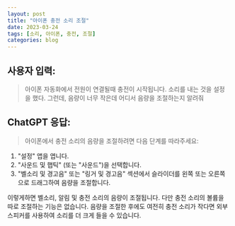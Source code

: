 ```yaml
---
layout: post
title: "아이폰 충전 소리 조절"
date: 2023-03-24
tags: [소리, 아이폰, 충전, 조절]
categories: blog
---
```


## 사용자 입력:
> 아이폰 자동화에서 전원이 연결될때 충전이 시작됩니다. 소리를 내는 것을 설정을 했다. 그런데, 음량이 너무 작은데 어디서 음량을 조절하는지 알려줘

## ChatGPT 응답:
> 아이폰에서 충전 소리의 음량을 조절하려면 다음 단계를 따라주세요:

1. "설정" 앱을 엽니다.
2. "사운드 및 햅틱" (또는 "사운드")을 선택합니다.
3. "벨소리 및 경고음" 또는 "링거 및 경고음" 섹션에서 슬라이더를 왼쪽 또는 오른쪽으로 드래그하여 음량을 조절합니다.

이렇게하면 벨소리, 알림 및 충전 소리의 음량이 조절됩니다. 다만 충전 소리의 볼륨을 따로 조절하는 기능은 없습니다. 음량을 조절한 후에도 여전히 충전 소리가 작다면 외부 스피커를 사용하여 소리를 더 크게 들을 수 있습니다.

